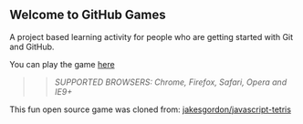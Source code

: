 ## Welcome to GitHub Games

A project based learning activity for people who are getting started with Git and GitHub.

You can play the game [here](https://lizilong008.github.io/github-games/)

>> _*SUPPORTED BROWSERS*: Chrome, Firefox, Safari, Opera and IE9+_

This fun open source game was cloned from: [jakesgordon/javascript-tetris](https://github.com/jakesgordon/javascript-tetris)
